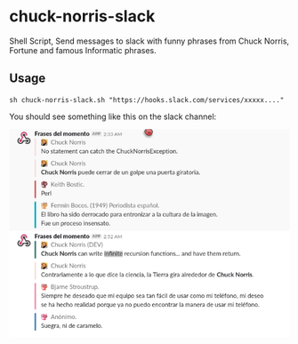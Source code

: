 # chuck-norris-slack
Shell Script, Send messages to slack with funny phrases from Chuck Norris, Fortune and famous Informatic phrases.

## Usage

```
sh chuck-norris-slack.sh "https://hooks.slack.com/services/xxxxx...."
```

You should see something like this on the slack channel:


![Result](chuck-norris-slack.png)
